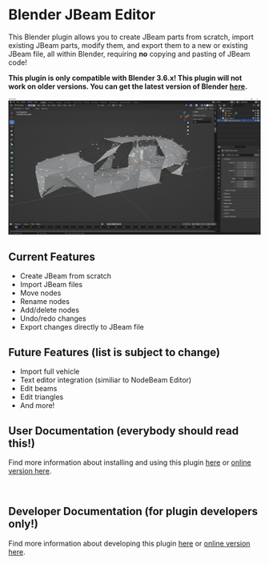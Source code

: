 # Blender JBeam Editor
This Blender plugin allows you to create JBeam parts from scratch, import existing JBeam parts, modify them, and export them to a new or existing JBeam file, all within Blender, requiring **no** copying and pasting of JBeam code!

**This plugin is only compatible with Blender 3.6.x! This plugin will not work on older versions. You can get the latest version of Blender [here](https://www.blender.org/download/).**

![](blender.png)

## Current Features
* Create JBeam from scratch
* Import JBeam files
* Move nodes
* Rename nodes
* Add/delete nodes
* Undo/redo changes
* Export changes directly to JBeam file

## Future Features (list is subject to change)
* Import full vehicle
* Text editor integration (similiar to NodeBeam Editor)
* Edit beams
* Edit triangles
* And more!

## User Documentation (everybody should read this!)
Find more information about installing and using this plugin [here](docs/user/user_docs.md) or [online version here](https://github.com/BeamNG/Blender-JBeam-Editor/blob/main/docs/user/user_docs.md).

<br>

## Developer Documentation (for plugin developers only!)
Find more information about developing this plugin [here](docs/dev/dev_docs.md) or [online version here](https://github.com/BeamNG/Blender-JBeam-Editor/blob/main/docs/dev/dev_docs.md).
